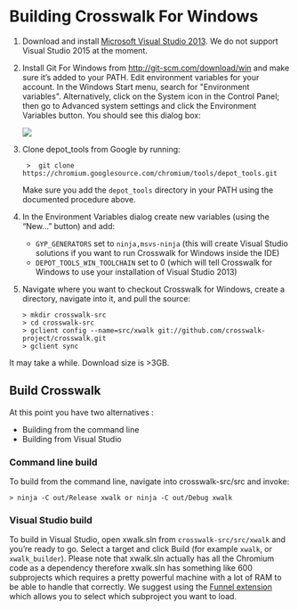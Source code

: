 # Building Crosswalk For Windows

1. Download and install [Microsoft Visual Studio 2013](https://www.visualstudio.com/en-us/downloads/download-visual-studio-vs.aspx). We do not support Visual Studio 2015 at the moment.

2. Install Git For Windows from http://git-scm.com/download/win and make sure it’s added to your PATH. Edit environment variables for your account. In the Windows Start menu, search for "Environment variables". Alternatively, click on the System icon in the Control Panel; then go to Advanced system settings and click the Environment Variables button. You should see this dialog box:

   <img src="/assets/win8.png" style="display: block; margin: 0 auto"/>

3. Clone depot_tools from Google by running:

   ```
    >  git clone https://chromium.googlesource.com/chromium/tools/depot_tools.git
   ```

   Make sure you add the `depot_tools` directory in your PATH using the documented procedure above.

4. In the Environment Variables dialog create new variables (using the “New...” button) and add:

   *  `GYP_GENERATORS` set to `ninja,msvs-ninja` (this will create Visual Studio solutions if you want to run Crosswalk for Windows inside the IDE)
   *  `DEPOT_TOOLS_WIN_TOOLCHAIN`  set to 0 (which will tell Crosswalk for Windows to use your installation of Visual Studio 2013)

5. Navigate where you want to checkout Crosswalk for Windows, create a directory, navigate into it, and pull the source:

   ```
   > mkdir crosswalk-src
   > cd crosswalk-src
   > gclient config --name=src/xwalk git://github.com/crosswalk-project/crosswalk.git
   > gclient sync
   ```
   
It may take a while. Download size is >3GB.

## Build Crosswalk

At this point you have two alternatives :

*  Building from the command line
*  Building from Visual Studio

### Command line build
To build from the command line, navigate into crosswalk-src/src and invoke:

```
> ninja -C out/Release xwalk or ninja -C out/Debug xwalk
```

### Visual Studio build
To build in Visual Studio, open xwalk.sln from `crosswalk-src/src/xwalk` and you’re ready to go. Select a target and click Build (for example `xwalk`, or `xwalk_builder`). Please note that xwalk.sln actually has all the Chromium code as a dependency therefore xwalk.sln has something like 600 subprojects which requires a pretty powerful machine with a lot of RAM to be able to handle that correctly. We suggest using the [Funnel extension](http://vsfunnel.com/) which allows you to select which subproject you want to load.
